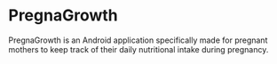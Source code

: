 # PregnaGrowth
PregnaGrowth is an Android application specifically made for pregnant mothers to keep track of their daily nutritional intake during pregnancy.


